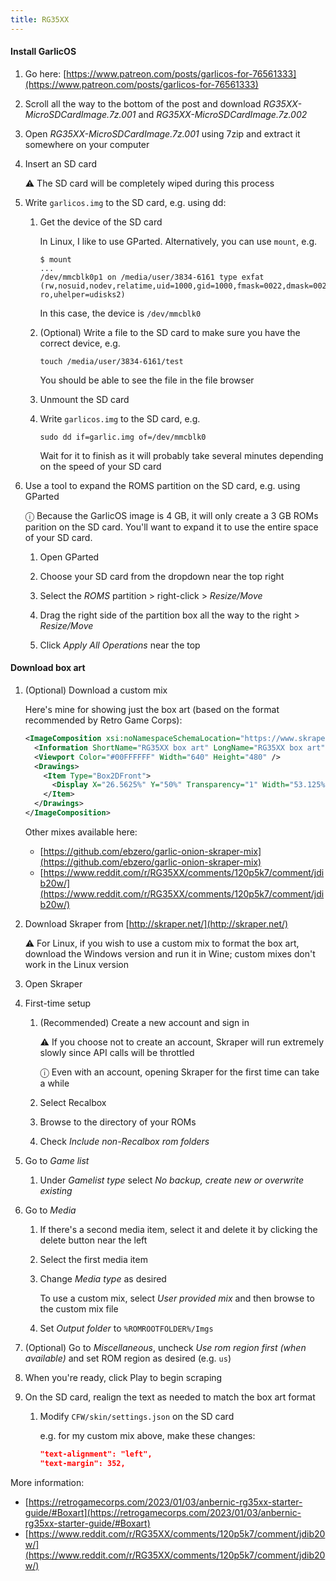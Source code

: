 ```yaml
---
title: RG35XX
---
```


#### Install GarlicOS

1. Go here: [https://www.patreon.com/posts/garlicos-for-76561333](https://www.patreon.com/posts/garlicos-for-76561333)

1. Scroll all the way to the bottom of the post and download _RG35XX-MicroSDCardImage.7z.001_ and _RG35XX-MicroSDCardImage.7z.002_

1. Open _RG35XX-MicroSDCardImage.7z.001_ using 7zip and extract it somewhere on your computer

1. Insert an SD card

   ⚠️ The SD card will be completely wiped during this process

1. Write `garlicos.img` to the SD card, e.g. using dd:

   1. Get the device of the SD card

      In Linux, I like to use GParted. Alternatively, you can use `mount`, e.g.

      ```
      $ mount
      ...
      /dev/mmcblk0p1 on /media/user/3834-6161 type exfat (rw,nosuid,nodev,relatime,uid=1000,gid=1000,fmask=0022,dmask=0022,iocharset=utf8,errors=remount-ro,uhelper=udisks2)
      ```

      In this case, the device is `/dev/mmcblk0`

   1. (Optional) Write a file to the SD card to make sure you have the correct device, e.g.

      ```
      touch /media/user/3834-6161/test
      ```

      You should be able to see the file in the file browser

   1. Unmount the SD card

   1. Write `garlicos.img` to the SD card, e.g.

      ```
      sudo dd if=garlic.img of=/dev/mmcblk0
      ```

      Wait for it to finish as it will probably take several minutes depending on the speed of your SD card

1. Use a tool to expand the ROMS partition on the SD card, e.g. using GParted

   ⓘ Because the GarlicOS image is 4 GB, it will only create a 3 GB ROMs parition on the SD card. You'll want to expand it to use the entire space of your SD card.

   1. Open GParted

   1. Choose your SD card from the dropdown near the top right

   1. Select the _ROMS_ partition > right-click > _Resize/Move_

   1. Drag the right side of the partition box all the way to the right > _Resize/Move_

   1. Click _Apply All Operations_ near the top

#### Download box art

1. (Optional) Download a custom mix

   Here's mine for showing just the box art (based on the format recommended by Retro Game Corps):

   ```xml
   <ImageComposition xsi:noNamespaceSchemaLocation="https://www.skraper.net/ImageComposition.xsd" xmlns:xsi="http://www.w3.org/2001/XMLSchema-instance">
     <Information ShortName="RG35XX box art" LongName="RG35XX box art" Description="2DBox" Author="Author" />
     <Viewport Color="#00FFFFFF" Width="640" Height="480" />
     <Drawings>
       <Item Type="Box2DFront">
         <Display X="26.5625%" Y="50%" Transparency="1" Width="53.125%" KeepRatio="true" Anchor="VCenterHCenter" />
       </Item>
     </Drawings>
   </ImageComposition>
   ```

   Other mixes available here:

   - [https://github.com/ebzero/garlic-onion-skraper-mix](https://github.com/ebzero/garlic-onion-skraper-mix)
   - [https://www.reddit.com/r/RG35XX/comments/120p5k7/comment/jdib20w/](https://www.reddit.com/r/RG35XX/comments/120p5k7/comment/jdib20w/)

1. Download Skraper from [http://skraper.net/](http://skraper.net/)

   ⚠️ For Linux, if you wish to use a custom mix to format the box art, download the Windows version and run it in Wine; custom mixes don't work in the Linux version

1. Open Skraper

1. First-time setup

   1. (Recommended) Create a new account and sign in

      ⚠️ If you choose not to create an account, Skraper will run extremely slowly since API calls will be throttled

      ⓘ Even with an account, opening Skraper for the first time can take a while

   1. Select Recalbox

   1. Browse to the directory of your ROMs

   1. Check _Include non-Recalbox rom folders_

1. Go to _Game list_

   1. Under _Gamelist type_ select _No backup, create new or overwrite existing_

1. Go to _Media_

   1. If there's a second media item, select it and delete it by clicking the delete button near the left

   1. Select the first media item

   1. Change _Media type_ as desired

      To use a custom mix, select _User provided mix_ and then browse to the custom mix file

   1. Set _Output folder_ to `%ROMROOTFOLDER%/Imgs`

1. (Optional) Go to _Miscellaneous_, uncheck _Use rom region first (when available)_ and set ROM region as desired (e.g. `us`)

1. When you're ready, click Play to begin scraping

1. On the SD card, realign the text as needed to match the box art format

   1. Modify `CFW/skin/settings.json` on the SD card

      e.g. for my custom mix above, make these changes:

      ```json
      "text-alignment": "left",
      "text-margin": 352,
      ```

More information:

- [https://retrogamecorps.com/2023/01/03/anbernic-rg35xx-starter-guide/#Boxart](https://retrogamecorps.com/2023/01/03/anbernic-rg35xx-starter-guide/#Boxart)
- [https://www.reddit.com/r/RG35XX/comments/120p5k7/comment/jdib20w/](https://www.reddit.com/r/RG35XX/comments/120p5k7/comment/jdib20w/)
